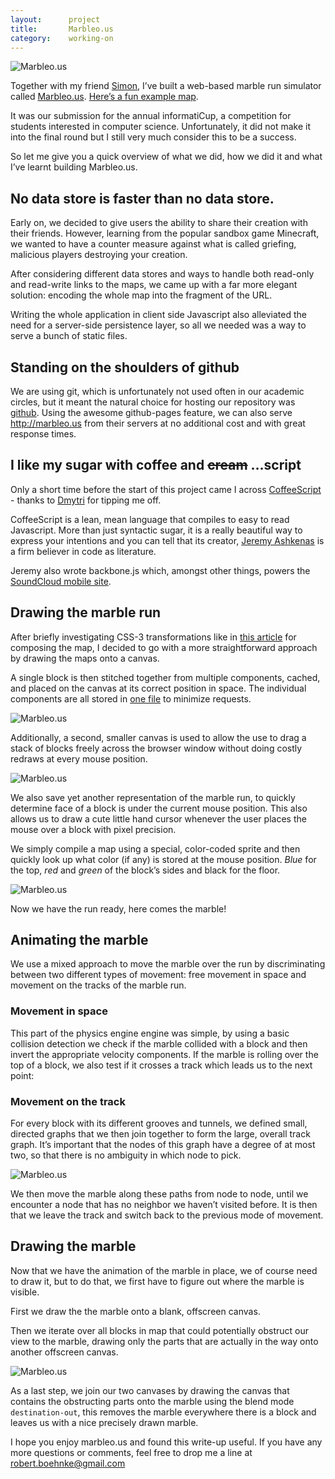 ```yaml
---
layout:      project
title:       Marbleo.us
category:    working-on
---
```


![Marbleo.us](/img/marbleous-screenshot-small.png)

Together with my friend [Simon][simon], I’ve built a web-based marble run simulator called [Marbleo.us][marbleo.us]. [Here’s a fun example map][try].

It was our submission for the annual informatiCup, a competition for students interested in computer science. Unfortunately, it did not make it into the final round but I still very much consider this to be a success.

So let me give you a quick overview of what we did, how we did it and what I’ve learnt building Marbleo.us.

## No data store is faster than no data store.
Early on, we decided to give users the ability to share their creation with their friends. However, learning from the popular sandbox game Minecraft, we wanted to have a counter measure against what is called griefing, malicious players destroying your creation.

After considering different data stores and ways to handle both read-only and read-write links to the maps, we came up with a far more elegant solution: encoding the whole map into the fragment of the URL.

Writing the whole application in client side Javascript also alleviated the need for a server-side persistence layer, so all we needed was a way to serve a bunch of static files.

## Standing on the shoulders of github
We are using git, which is unfortunately not used often in our academic circles, but it meant the natural choice for hosting our repository was [github][github]. Using the awesome github-pages feature, we can also serve http://marbleo.us from their servers at no additional cost and with great response times.

## I like my sugar with coffee and <strike>cream</strike> …script
Only a short time before the start of this project came I across [CoffeeScript][coffeescript] - thanks to [Dmytri][dmytri] for tipping me off.

CoffeeScript is a lean, mean language that compiles to easy to read Javascript.
More than just syntactic sugar, it is a really beautiful way to express your intentions and you can tell that its creator, [Jeremy Ashkenas][jeremy] is a firm believer in code as literature.

Jeremy also wrote backbone.js which, amongst other things, powers the
[SoundCloud mobile site][soundcloud_mobile].

## Drawing the marble run
After briefly investigating CSS-3 transformations like in [this article][transforms] for composing the map, I decided to go with a more straightforward approach by drawing the maps onto a canvas.

A single block is then stitched together from multiple components, cached, and placed on the canvas at its correct position in space. The individual components are all stored in [one file][texture_file] to minimize requests.

![Marbleo.us](/img/marbleous-compositing.png)

Additionally, a second, smaller canvas is used to allow the use to drag a stack of blocks freely across the browser window without doing costly redraws at every mouse position.

![Marbleo.us](/img/marbleous-canvases.png)

We also save yet another representation of the marble run, to quickly determine face of a block is under the current mouse position.
This also allows us to draw a cute little hand cursor whenever the user places the mouse over a block with pixel precision.

We simply compile a map using a special, color-coded sprite and then quickly look up what color (if any) is stored at the mouse position.
_Blue_ for the top, _red_ and _green_ of the block’s sides and black for the floor.

![Marbleo.us](/img/marbleous-hitmap.png)

Now we have the run ready, here comes the marble!

## Animating the marble

We use a mixed approach to move the marble over the run by discriminating between two different types of movement: free movement in space and movement on the tracks of the marble run.

### Movement in space

This part of the physics engine engine was simple, by using a basic collision detection we check if the marble collided with a block and then invert the appropriate velocity components. If the marble is rolling over the top of a block, we also test if it crosses a track which leads us to the next point:

### Movement on the track

For every block with its different grooves and tunnels, we defined small, directed graphs that we then join together to form the large, overall track graph.
It’s important that the nodes of this graph have a degree of at most two, so that there is no ambiguity in which node to pick.

![Marbleo.us](/img/marbleous-tracks.png)

We then move the marble along these paths from node to node, until we encounter a node that has no neighbor we haven’t visited before. It is then that we leave the track and switch back to the previous mode of movement.

## Drawing the marble

Now that we have the animation of the marble in place, we of course need to draw it, but to do that, we first have to figure out where the marble is visible.

First we draw the the marble onto a blank, offscreen canvas.

Then we iterate over all blocks in map that could potentially obstruct our view to the marble, drawing only the parts that are actually in the way onto another offscreen canvas.

![Marbleo.us](/img/marbleous-visibility.png)

As a last step, we join our two canvases by drawing the canvas that contains the obstructing parts onto the marble using the blend mode `destination-out`, this removes the marble everywhere there is a block and leaves us with a nice precisely drawn marble.

I hope you enjoy marbleo.us and found this write-up useful. If you have any more questions or comments, feel free to drop me a line at robert.boehnke@gmail.com

[coffeescript]:      http://coffeescript.org
[dmytri]:            http://dmytri.info/
[jeremy]:            https://github.com/jashkenas
[marbleo.us]:        http://marbleo.us
[texture_file]:      https://github.com/robb/Marbleo.us/blob/master/src/img/textures.png
[try]:               http://marbleo.us/#GQIAAP8AAAYvAgAA_wAAFDwAAAA_AAAABwICAP8AAAQAAAAAAAAAABgCAgD_AAALAQEAAP8AAAYpAQAAGgcIAf8AAAU_AAAAPwEAAP8AAAU_AAAAPwEAAP8AAAU_AAAAKwAAAB4CBQD_AAAEAAAAAAAAAAAwBwgA_wAABAAAAAAAAAAAAAAAACwHCQD_AAADAQEAAP8AAAYpAQAA_wAAIgAAAAAAAAAAAAAAAAABAAD_AAADKQEAAP8AAAYpAQAA_wAAKQEBAAD_AAAGKQEAAP8AACkBAQAAFAAAARUAAAAVAAAAFQAAABUAAAAFBwkAKQEAABYAAAEVAAAAFQAAABUAAAAFBwkA_wAAARUAAAAVAAAAFQAAABUAAAAVAAAABQIGAP8AAA8AAAAAAAAAAAAAAAAAAAAAFAEAAP8AAAIAAAAAAAAAAAAAAAAAAAAAMAIAAP8AAAIFAgAA_wAABjECAAAA=
[transforms]:        http://cssatoms.com/miscellaneous/create-a-3d-cube-in-pure-css3/
[simon]:             http://simon-hohberg.de
[github]:            https://github.com/robb/Marbleo.us
[soundcloud_mobile]: https://m.soundcloud.com
